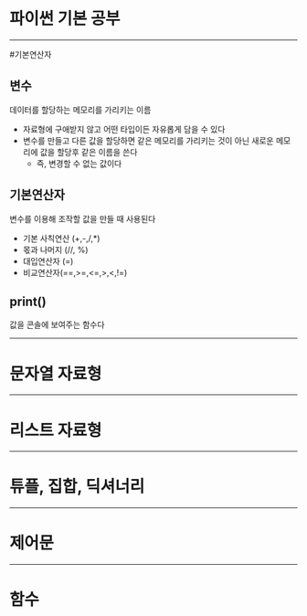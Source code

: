 # 파이썬 기본 공부 
---
#기본연산자
## 변수
데이터를 할당하는 메모리를 가리키는 이름
- 자료형에 구애받지 않고 어떤 타입이든 자유롭게 담을 수 있다
- 변수를 만들고 다른 값을 할당하면 같은 메모리를 가리키는 것이 아닌 새로운 메모리에 값을 할당후 같은 이름을 쓴다
  - 즉, 변경할 수 없는 값이다
    
## 기본연산자
변수를 이용해 조작할 값을 만들 때 사용된다
- 기본 사칙연산 (+,-,/,*)
- 몫과 나머지 (//, %)
- 대입연산자 (=)
- 비교연산자(==,>=,<=,>,<,!=)
  
## print()
값을 콘솔에 보여주는 함수다

---
# 문자열 자료형
---
# 리스트 자료형
---
# 튜플, 집합, 딕셔너리
---
# 제어문
---
# 함수
